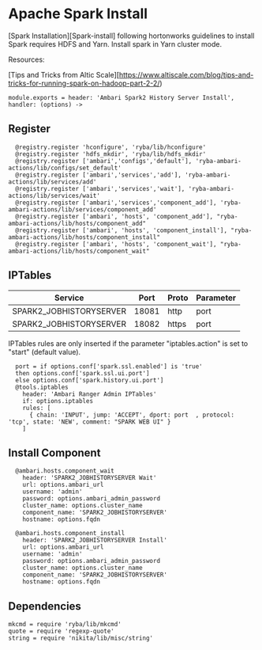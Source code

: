
# Apache Spark Install

[Spark Installation][Spark-install] following hortonworks guidelines to install
Spark requires HDFS and Yarn. Install spark in Yarn cluster mode.

Resources:

[Tips and Tricks from Altic Scale][https://www.altiscale.com/blog/tips-and-tricks-for-running-spark-on-hadoop-part-2-2/)   

    module.exports = header: 'Ambari Spark2 History Server Install', handler: (options) ->

## Register

      @registry.register 'hconfigure', 'ryba/lib/hconfigure'
      @registry.register 'hdfs_mkdir', 'ryba/lib/hdfs_mkdir'
      @registry.register ['ambari','configs','default'], 'ryba-ambari-actions/lib/configs/set_default'
      @registry.register ['ambari','services','add'], 'ryba-ambari-actions/lib/services/add'
      @registry.register ['ambari','services','wait'], 'ryba-ambari-actions/lib/services/wait'
      @registry.register ['ambari','services','component_add'], 'ryba-ambari-actions/lib/services/component_add'
      @registry.register ['ambari', 'hosts', 'component_add'], "ryba-ambari-actions/lib/hosts/component_add"
      @registry.register ['ambari', 'hosts', 'component_install'], "ryba-ambari-actions/lib/hosts/component_install"
      @registry.register ['ambari', 'hosts', 'component_wait'], "ryba-ambari-actions/lib/hosts/component_wait"

## IPTables

| Service                 | Port   | Proto       | Parameter          |
|-------------------------|--------|-------------|--------------------|
| SPARK2_JOBHISTORYSERVER | 18081  | http        | port               |
| SPARK2_JOBHISTORYSERVER | 18082  | https       | port               |

IPTables rules are only inserted if the parameter "iptables.action" is set to
"start" (default value).

      port = if options.conf['spark.ssl.enabled'] is 'true'
      then options.conf['spark.ssl.ui.port']
      else options.conf['spark.history.ui.port']
      @tools.iptables
        header: 'Ambari Ranger Admin IPTables'
        if: options.iptables
        rules: [
          { chain: 'INPUT', jump: 'ACCEPT', dport: port  , protocol: 'tcp', state: 'NEW', comment: "SPARK WEB UI" }
        ]

## Install Component

      @ambari.hosts.component_wait
        header: 'SPARK2_JOBHISTORYSERVER Wait'
        url: options.ambari_url
        username: 'admin'
        password: options.ambari_admin_password
        cluster_name: options.cluster_name
        component_name: 'SPARK2_JOBHISTORYSERVER'
        hostname: options.fqdn

      @ambari.hosts.component_install
        header: 'SPARK2_JOBHISTORYSERVER Install'
        url: options.ambari_url
        username: 'admin'
        password: options.ambari_admin_password
        cluster_name: options.cluster_name
        component_name: 'SPARK2_JOBHISTORYSERVER'
        hostname: options.fqdn

## Dependencies

    mkcmd = require 'ryba/lib/mkcmd'
    quote = require 'regexp-quote'
    string = require 'nikita/lib/misc/string'

[spark-conf]:https://spark.apache.org/docs/latest/configuration.html
